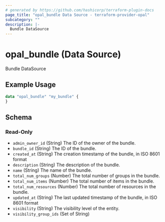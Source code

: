 ```yaml
---
# generated by https://github.com/hashicorp/terraform-plugin-docs
page_title: "opal_bundle Data Source - terraform-provider-opal"
subcategory: ""
description: |-
  Bundle DataSource
---
```


# opal_bundle (Data Source)

Bundle DataSource

## Example Usage

```terraform
data "opal_bundle" "my_bundle" {
}
```

<!-- schema generated by tfplugindocs -->
## Schema

### Read-Only

- `admin_owner_id` (String) The ID of the owner of the bundle.
- `bundle_id` (String) The ID of the bundle.
- `created_at` (String) The creation timestamp of the bundle, in ISO 8601 format
- `description` (String) The description of the bundle.
- `name` (String) The name of the bundle.
- `total_num_groups` (Number) The total number of groups in the bundle.
- `total_num_items` (Number) The total number of items in the bundle.
- `total_num_resources` (Number) The total number of resources in the bundle.
- `updated_at` (String) The last updated timestamp of the bundle, in ISO 8601 format
- `visibility` (String) The visibility level of the entity.
- `visibility_group_ids` (Set of String)
